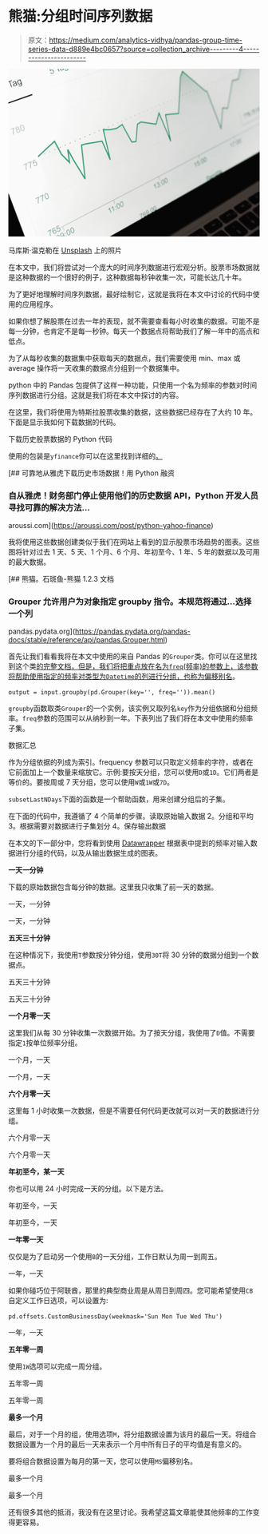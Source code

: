 # 熊猫:分组时间序列数据

> 原文：<https://medium.com/analytics-vidhya/pandas-group-time-series-data-d889e4bc0657?source=collection_archive---------4----------------------->

![](img/4b45a244505f0a2faf9d19b03a1006a4.png)

马库斯·温克勒在 [Unsplash](https://unsplash.com?utm_source=medium&utm_medium=referral) 上的照片

在本文中，我们将尝试对一个庞大的时间序列数据进行宏观分析。股票市场数据就是这种数据的一个很好的例子，这种数据每秒钟收集一次，可能长达几十年。

为了更好地理解时间序列数据，最好绘制它，这就是我将在本文中讨论的代码中使用的应用程序。

如果你想了解股票在过去一年的表现，就不需要查看每小时收集的数据。可能不是每一分钟，也肯定不是每一秒钟。每天一个数据点将帮助我们了解一年中的高点和低点。

为了从每秒收集的数据集中获取每天的数据点，我们需要使用 min、max 或 average 操作将一天收集的数据点分组到一个数据集中。

python 中的 Pandas 包提供了这样一种功能，只使用一个名为频率的参数对时间序列数据进行分组。这就是我们将在本文中探讨的内容。

在这里，我们将使用为特斯拉股票收集的数据，这些数据已经存在了大约 10 年。下面是显示我如何下载数据的代码。

下载历史股票数据的 Python 代码

使用的包装是`yfinance`你可以在这里找到详细的[。](https://aroussi.com/post/python-yahoo-finance)

[](https://aroussi.com/post/python-yahoo-finance) [## 可靠地从雅虎下载历史市场数据！用 Python 融资

### 自从雅虎！财务部门停止使用他们的历史数据 API，Python 开发人员寻找可靠的解决方法…

aroussi.com](https://aroussi.com/post/python-yahoo-finance) 

我将使用这些数据创建类似于我们在网站上看到的显示股票市场趋势的图表。这些图将针对过去 1 天、5 天、1 个月、6 个月、年初至今、1 年、5 年的数据以及可用的最大数据。

 [## 熊猫。石斑鱼-熊猫 1.2.3 文档

### Grouper 允许用户为对象指定 groupby 指令。本规范将通过…选择一个列

pandas.pydata.org](https://pandas.pydata.org/pandas-docs/stable/reference/api/pandas.Grouper.html) 

首先让我们看看我将在本文中使用的来自 Pandas 的`Grouper`类。你可以在这里找到这个类[的完整文档，但是，我们将把重点放在名为`freq`(频率)的参数上，该参数将帮助使用指定的频率对类型为`Datetime`的列进行分组，也称为](https://pandas.pydata.org/pandas-docs/stable/reference/api/pandas.Grouper.html)[偏移别名](https://pandas.pydata.org/pandas-docs/stable/user_guide/timeseries.html#offset-aliases)。

```
output = input.groupby(pd.Grouper(key='', freq='')).mean()
```

`groupby`函数取类`Grouper`的一个实例，该实例又取列名`key`作为分组依据和分组频率。`freq`参数的范围可以从纳秒到一年。下表列出了我们将在本文中使用的频率子集。

数据汇总

作为分组依据的列成为索引。frequency 参数可以只取定义频率的字符，或者在它前面加上一个数量来缩放它。示例:要按天分组，您可以使用`D`或`1D`。它们两者是等价的。要按周或 7 天分组，您可以使用`W`或`1W`或`7D`。

`subsetLastNDays`下面的函数是一个帮助函数，用来创建分组后的子集。

在下面的代码中，我遵循了 4 个简单的步骤。读取原始输入数据
2。分组和平均
3。根据需要对数据进行子集划分
4。保存输出数据

在本文的下一部分中，您将看到使用 [Datawrapper](https://www.datawrapper.de/) 根据表中提到的频率对输入数据进行分组的代码，以及从输出数据生成的图表。

**一天一分钟**

下载的原始数据包含每分钟的数据。这里我只收集了前一天的数据。

一天，一分钟

一天，一分钟

**五天三十分钟**

在这种情况下，我使用`T`参数按分钟分组，使用`30T`将 30 分钟的数据分组到一个数据点。

五天三十分钟

五天三十分钟

**一个月零一天**

这里我们从每 30 分钟收集一次数据开始。为了按天分组，我使用了`D`值。不需要指定`1`按单位频率分组。

一个月，一天

一个月，一天

**六个月零一天**

这里每 1 小时收集一次数据，但是不需要任何代码更改就可以对一天的数据进行分组。

六个月零一天

六个月零一天

**年初至今，某一天**

你也可以用 24 小时完成一天的分组。以下是方法。

年初至今，一天

年初至今，一天

**一年零一天**

仅仅是为了启动另一个使用`B`的一天分组，工作日默认为周一到周五。

一年，一天

如果你碰巧位于阿联酋，那里的典型商业周是从周日到周四。您可能希望使用`CB`自定义工作日选项，可以设置为:

```
pd.offsets.CustomBusinessDay(weekmask='Sun Mon Tue Wed Thu')
```

一年，一天

**五年零一周**

使用`1W`选项可以完成一周分组。

五年零一周

五年零一周

**最多一个月**

最后，对于一个月的组，使用选项`M`，将分组数据设置为该月的最后一天。将组合数据设置为一个月的最后一天来表示一个月中所有日子的平均值是有意义的。

要将组合数据设置为每月的第一天，您可以使用`MS`偏移别名。

最多一个月

最多一个月

还有很多其他的抵消，我没有在这里讨论。我希望这篇文章能使其他频率的工作变得更容易。